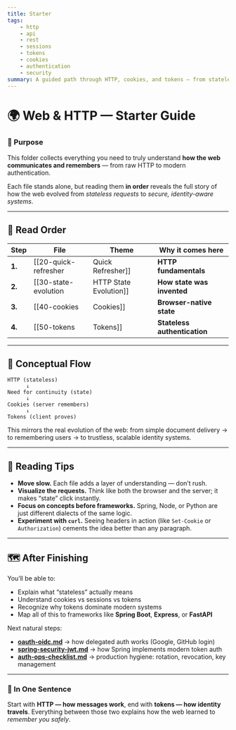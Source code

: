 ```yaml
---
title: Starter
tags: 
    - http
    - api
    - rest
    - sessions
    - tokens
    - cookies
    - authentication
    - security
summary: A guided path through HTTP, cookies, and tokens — from stateless requests to modern authentication. 
---
```



# 🌍 Web & HTTP — Starter Guide

### 🧩 Purpose

This folder collects everything you need to truly understand **how the web communicates and remembers** — from raw HTTP to modern authentication.

Each file stands alone, but reading them **in order** reveals the full story of how the web evolved from *stateless requests* to *secure, identity-aware systems*.

---

## ️⃣ Read Order

| Step   | File                                     | Theme                        | Why it comes here                                                                                                            |
| ------ | ---------------------------------------- | ---------------------------- | ---------------------------------------------------------------------------------------------------------------------------- |
| **1.** | [[20-quick-refresher|Quick Refresher]]      | **HTTP fundamentals**        | The physics of the web: requests, responses, headers, and why HTTP is stateless by design.                                   |
| **2.** | [[30-state-evolution|HTTP State Evolution]] | **How state was invented**   | Explains *why* cookies and tokens exist at all — the journey from “forgetful HTTP” to “authenticated APIs.”                  |
| **3.** | [[40-cookies|Cookies]]                    | **Browser-native state**     | Deep dive into cookies: how servers create them, how browsers send them, and how they keep classic sessions alive.           |
| **4.** | [[50-tokens|Tokens]]                     | **Stateless authentication** | Modern replacement for sessions — how APIs and mobile apps use tokens (JWT, OAuth2) to prove identity without server memory. |

---

## 🔄 Conceptual Flow

```
HTTP (stateless)
      ↓
Need for continuity (state)
      ↓
Cookies (server remembers)
      ↓
Tokens (client proves)
```

This mirrors the real evolution of the web:
from simple document delivery → to remembering users → to trustless, scalable identity systems.

---

## 🧠 Reading Tips

* **Move slow.** Each file adds a layer of understanding — don’t rush.
* **Visualize the requests.** Think like both the browser and the server; it makes “state” click instantly.
* **Focus on concepts before frameworks.** Spring, Node, or Python are just different dialects of the same logic.
* **Experiment with `curl`.** Seeing headers in action (like `Set-Cookie` or `Authorization`) cements the idea better than any paragraph.

---

## 🗺️ After Finishing

You’ll be able to:

* Explain what “stateless” actually means
* Understand cookies vs sessions vs tokens
* Recognize why tokens dominate modern systems
* Map all of this to frameworks like **Spring Boot**, **Express**, or **FastAPI**

Next natural steps:

* [**oauth-oidc.md**]() → how delegated auth works (Google, GitHub login)
* [**spring-security-jwt.md**]() → how Spring implements modern token auth
* [**auth-ops-checklist.md**]() → production hygiene: rotation, revocation, key management

---

### 🧩 In One Sentence

Start with **HTTP — how messages work**,
end with **tokens — how identity travels**.
Everything between those two explains how the web learned to *remember you safely*.

